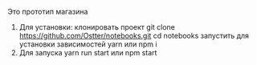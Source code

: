 Это прототип магазина
1) Для установки:
клонировать проект
	git clone https://github.com/Ostter/notebooks.git
	cd notebooks
запустить для установки зависимостей
	yarn или npm i
2) Для запуска
	yarn run start или npm start